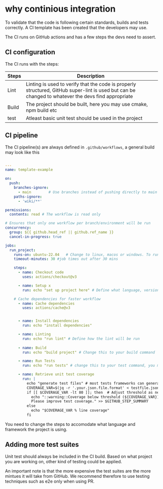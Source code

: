 # why continious integration
To validate that the code is following certain standards, builds and tests correctly. A CI template has been created that the developers may use.

The CI runs on GitHub actions and has a few steps the devs need to assert.


## CI configuration

The CI runs with the steps:

| Steps     | Description                     |
| -----------     | ------------------------------------ |
| Lint      | Linting is used to verify that the code is properly structured, GitHub super-lint is used but can be changed to whatever the devs find appropriate  |
| Build  | The project should be built, here you may use cmake, npm build etc |
| test         | Atleast basic unit test should be used in the project |



## CI pipeline
The CI pipeline(s) are always defined in `.github/workflows`, a general build may look like this


```yaml

---
name: template-example

on:
  push:
    branches-ignore:
      - main        # Use branches instead of pushing directly to main
    paths-ignore:
      - 'wiki/**'

permissions:
  contents: read # The workflow is read only

# Ensures that only one workflow per branch/environment will be run
concurrency:
  group: ${{ github.head_ref || github.ref_name }} 
  cancel-in-progress: true

jobs:      
  run_project:
    runs-on: ubuntu-22.04   # Change to linux, macos or windows. To run multiple os:es, see https://docs.github.com/en/actions/using-jobs/using-a-matrix-for-your-jobs
    timeout-minutes: 30 #job times out after 30 mins

    steps:
      - name: Checkout code
        uses: actions/checkout@v3

      - name: Setup x
        run: echo "set up project here" # Define what language, versions etc here. Sometimes you may not need it

    # Cache dependencies for faster workflow
      - name: Cache dependencies
        uses: actions/cache@v3


      - name: Install dependencies
        run: echo "install dependencies"

      - name: Linting
        run: echo "run lint" # Define how the lint will be run
  
      - name: Build
        run: echo "build project" # Change this to your build command

      - name: Run Tests
        run: echo "run tests" # change this to your test command, you may need to run multiple tests here, such as unit, e2e, integration etc.

      - name: Retrieve unit test coverage
        run: |
          echo "generate test files" # most tests frameworks can generate a json or txt file which data such as total lines/functions/etc covererd.
          COVERAGE_VAR=$(jq -r '.your.json.file.format' < testfile.json) # If json file, change your.json.file to the correct query and testfile to correct file
          if [[ $COVERAGE_VAR -lt 80 ]]; then  # Adjust threshold as needed
            echo "::warning::Coverage below threshold (${COVERAGE_VAR}). \
            Please improve test coverage." >> $GITHUB_STEP_SUMMARY 
          else
            echo "$COVERAGE_VAR % line coverage"
          fi
```
You need to change the steps to accomodate what language and framework the project is using. 


## Adding more test suites
Unit test should always be included in the CI build. Based on what project you are working on, other kind of testing could be applied. 

An important note is that the more expensive the test suites are the more mintues it will take from GitHub. We recommend therefore to use
testing techniques such as e2e only when using PR.